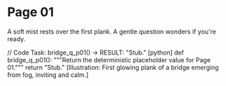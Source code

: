 # Page 01

A soft mist rests over the first plank.
A gentle question wonders if you're ready.

// Code Task: bridge_q_p01() → RESULT: "Stub."
[python]
def bridge_q_p01():
    """Return the deterministic placeholder value for Page 01."""
    return "Stub."
[Illustration: First glowing plank of a bridge emerging from fog, inviting and calm.]
